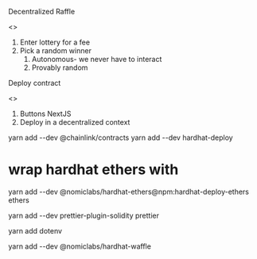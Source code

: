Decentralized Raffle

<<Writing the contracts>>

1. Enter lottery for a fee
2. Pick a random winner
   1. Autonomous- we never have to interact
   2. Provably random

Deploy contract

<<Build the frontend>>

1. Buttons NextJS
2. Deploy in a decentralized context

yarn add --dev @chainlink/contracts
yarn add --dev hardhat-deploy

# wrap hardhat ethers with

yarn add --dev @nomiclabs/hardhat-ethers@npm:hardhat-deploy-ethers ethers

yarn add --dev prettier-plugin-solidity prettier

yarn add dotenv

yarn add --dev @nomiclabs/hardhat-waffle
